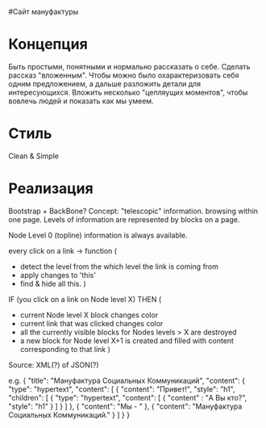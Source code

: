 #Сайт мануфактуры

Концепция
=========
Быть простыми, понятными и нормально рассказать о себе.
Сделать рассказ "вложенным". Чтобы можно было охарактеризовать себя одним предложением, а дальше разложить детали для интересующихся.
Вложить несколько "цепляущих моментов", чтобы вовлечь людей и показать как мы умеем.

Стиль
=====
Clean & Simple

Реализация
==========
Bootstrap + BackBone?
Concept: "telescopic" information. browsing within one page.
Levels of information are represented by blocks on a page.

Node Level 0 (topline) information is always available.

every click on a link -> function (
* detect the level from the which level the link is coming from
* apply changes to 'this'
* find & hide all this.
)

IF (you click on a link on Node level X)
THEN (
* current Node level X block changes color
* current link that was clicked changes color
* all the currently visible blocks for Nodes levels > X are destroyed
* a new block for Node level X+1 is created and filled with content corresponding to that link
)

Source: XML(?) of JSON(?)

e.g.
    {
        "title": "Мануфактура Социальных Коммуникаций",
        "content": {
            "type": "hypertext",
            "content": [
                {
                    "content": "Привет!",
                    "style": "h1",
                    "children": [
                        {
                            "type": "hypertext",
                            "content": [
                                {
                                    "content" : "А Вы кто?",
                                    "style": "h1"
                                }
                            ]
                        }
                    ]
                },
                {
                    "content": "Мы - "
                },
                {
                   "content": "Мануфактура Социальных Коммуникаций."
                }
            ]
        }
    }